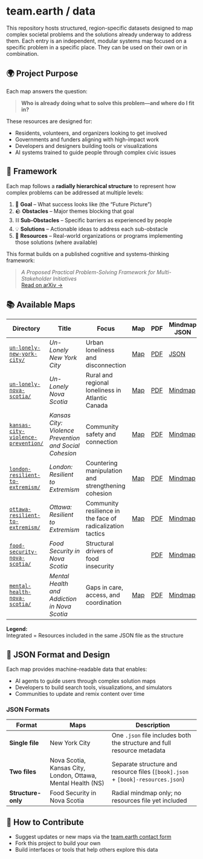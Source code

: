 # team.earth / data

This repository hosts structured, region-specific datasets designed to map complex societal problems and the solutions already underway to address them. Each entry is an independent, modular systems map focused on a specific problem in a specific place. They can be used on their own or in combination.

## 🌍 Project Purpose

Each map answers the question:

> **Who is already doing what to solve this problem—and where do I fit in?**

These resources are designed for:
- Residents, volunteers, and organizers looking to get involved  
- Governments and funders aligning with high-impact work  
- Developers and designers building tools or visualizations  
- AI systems trained to guide people through complex civic issues

## 📐 Framework

Each map follows a **radially hierarchical structure** to represent how complex problems can be addressed at multiple levels:

1. 🎯 **Goal** – What success looks like (the “Future Picture”)  
2. 🪨 **Obstacles** – Major themes blocking that goal  
3. ⛓️ **Sub-Obstacles** – Specific barriers as experienced by people  
4. 💡 **Solutions** – Actionable ideas to address each sub-obstacle  
5. 🧭 **Resources** – Real-world organizations or programs implementing those solutions (where available)

This format builds on a published cognitive and systems-thinking framework:

> *A Proposed Practical Problem-Solving Framework for Multi-Stakeholder Initiatives*  
> [Read on arXiv →](https://arxiv.org/pdf/1911.13155.pdf)

## 📚 Available Maps

| Directory | Title | Focus | Map | PDF | Mindmap JSON | Resources JSON |
|-----------|-------|-------|-----|-----|---------------|----------------|
| [`un-lonely-new-york-city/`](./un-lonely-new-york-city/) | *Un-Lonely New York City* | Urban loneliness and disconnection | [Map](https://www.google.com/maps/d/viewer?mid=1jfIz0rAfu2L8w3gEdjKIxq0BfDGMr3E) | [PDF](./un-lonely-new-york-city/Un-Lonely%20New%20York%20City%20PDF%20r.pdf) | [JSON](./un-lonely-new-york-city/un-lonely-new-york-city.json) | Integrated |
| [`un-lonely-nova-scotia/`](./un-lonely-nova-scotia/) | *Un-Lonely Nova Scotia* | Rural and regional loneliness in Atlantic Canada | [Map](https://www.google.com/maps/d/viewer?mid=1AJY1yIR4D8bH1LMCGz9fKRLSn8mU5fg) | [PDF](./un-lonely-nova-scotia/Un-Lonely%20Nova%20Scotia.pdf) | [Mindmap](./un-lonely-nova-scotia/un-lonely-nova-scotia.json) | [Resources](./un-lonely-nova-scotia/un-lonely-nova-scotia-resources.json) |
| [`kansas-city-violence-prevention/`](./kansas-city-violence-prevention/) | *Kansas City: Violence Prevention and Social Cohesion* | Community safety and connection | [Map](https://www.google.com/maps/d/viewer?mid=1zp2LX82X8_EqGyBBAN9ul_Rm_5a_1XA) | [PDF](./kansas-city-violence-prevention/Kansas%20City%2C%20Violence%20Prevention%20and%20Social%20Cohesion.pdf) | [Mindmap](./kansas-city-violence-prevention/kansas-city-violence-prevention.json) | [Resources](./kansas-city-violence-prevention/kansas-city-violence-prevention-resources.json) |
| [`london-resilient-to-extremism/`](./london-resilient-to-extremism/) | *London: Resilient to Extremism* | Countering manipulation and strengthening cohesion | [Map](https://www.google.com/maps/d/edit?mid=1NX1rbU-EIr_0_PcscMxRksNVuIPgvVg&usp=sharing) | [PDF](./london-resilient-to-extremism/London%20Resilient%20to%20Extremism.pdf) | [Mindmap](./london-resilient-to-extremism/london-resilient-to-extremism.json) | [Resources](./london-resilient-to-extremism/london-resilient-to-extremism-resources.json) |
| [`ottawa-resilient-to-extremism/`](./ottawa-resilient-to-extremism/) | *Ottawa: Resilient to Extremism* | Community resilience in the face of radicalization tactics | [Map](https://www.google.com/maps/d/edit?mid=1BBKUIh6s8sJZP4bebkweZbmwmwipNYk&usp=sharing) | [PDF](./ottawa-resilient-to-extremism/Ottawa%20Resilient%20to%20Extremism.pdf) | [Mindmap](./ottawa-resilient-to-extremism/ottawa-resilient-to-extremism.json) | [Resources](./ottawa-resilient-to-extremism/ottawa-resilient-to-extremism-resources.json) |
| [`food-security-nova-scotia/`](./food-security-nova-scotia/) | *Food Security in Nova Scotia* | Structural drivers of food insecurity |  | [PDF](./food-security-nova-scotia/Food%20Security%20in%20Nova%20Scotia.pdf) | [Mindmap](./food-security-nova-scotia/food-security-nova-scotia.json) |  |
| [`mental-health-nova-scotia/`](./mental-health-nova-scotia/) | *Mental Health and Addiction in Nova Scotia* | Gaps in care, access, and coordination | [Map](https://www.google.com/maps/d/edit?mid=1lWINczsNTJUtsOjqqyoXH4YcEYaUaAk&usp=sharing) | [PDF](./mental-health-nova-scotia/Mental%20Health%20and%20Addiction%20in%20Nova%20Scotia.pdf) | [Mindmap](./mental-health-nova-scotia/mental-health-nova-scotia.json) | [Resources](./mental-health-nova-scotia/mental-health-nova-scotia-resources.json) |

**Legend:**  
Integrated = Resources included in the same JSON file as the structure

## 🔧 JSON Format and Design

Each map provides machine-readable data that enables:
- AI agents to guide users through complex solution maps  
- Developers to build search tools, visualizations, and simulators  
- Communities to update and remix content over time

### JSON Formats

| Format | Maps | Description |
|--------|------|-------------|
| **Single file** | New York City | One `.json` file includes both the structure and full resource metadata |
| **Two files** | Nova Scotia, Kansas City, London, Ottawa, Mental Health (NS) | Separate structure and resource files (`[book].json` + `[book]-resources.json`) |
| **Structure-only** | Food Security in Nova Scotia | Radial mindmap only; no resources file yet included |

## 🤝 How to Contribute

- Suggest updates or new maps via the [team.earth contact form](https://team.earth/contact)  
- Fork this project to build your own  
- Build interfaces or tools that help others explore this data

